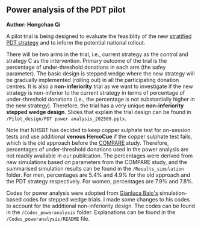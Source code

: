 ## Power analysis of the PDT pilot
**Author: Hongchao Qi**

A pilot trial is being designed to evaluate the feasiblity of the new [stratified PDT strategy](https://onlinelibrary.wiley.com/doi/10.1111/trf.18165) and to inform the potential national rollout.

There will be two arms in the trial, i.e., current strategy as the control and strategy C as the intervention. Primary outcome of the trial is the percentage of under-threshold donations in each arm (the safey parameter). The basic design is stepped wedge where the new strategy will be gradually implemented (rolling out) in all the participating donation centres. It is also a **non-inferiority** trial as we want to investigate if the new strategy is non-inferior to the current strategy in terms of percentage of under-threshold donations (i.e., the percentage is not substantially higher in the new strategy). Therefore, the trial has a very unique **non-inferiority stepped wedge design**. Slides that explain the trial design can be found in `/Pilot_design/PDT power analysis_202509.pptx`.

Note that NHSBT has decided to keep copper sulphate test for on-session tests and use additional **venous HemoCue** if the copper sulphate test fails, which is the old approach before the [COMPARE](https://onlinelibrary.wiley.com/doi/10.1111/tme.12750) study. Therefore, percentages of under-threshold donations used in the power analysis are not readily available in our publication. The percentages were derived from new simulations based on parameters from the COMPARE study, and the summarised simulation results can be found in the `/Results_simulation` folder. For men, percentages are 5.4% and 4.9% for the old approach and the PDT strategy respectively. For women, percentages are 7.9% and 7.8%. 

Codes for power analysis were adopted from [Gianluca Baio's](https://gianluca.statistica.it/software/swsamp/) simulation-based codes for stepped wedge trials. I made some changes to his codes to account for the additional non-inferiority design. The codes can be found in the `/Codes_poweranalysis` folder. Explanations can be found in the `/Codes_poweranalysis/README` file.
